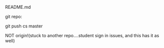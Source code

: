 README.md

git repo:

git push cs master


NOT origin!(stuck to another repo....student sign in issues, and this has it as well)